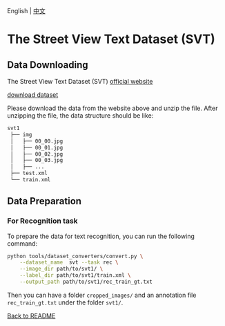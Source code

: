 English | [中文](../../cn/datasets/svt_CN.md)

# The Street View Text Dataset (SVT)

## Data Downloading
The Street View Text Dataset (SVT) [official website](http://www.iapr-tc11.org/mediawiki/index.php/The_Street_View_Text_Dataset)

[download dataset](http://www.iapr-tc11.org/mediawiki/index.php/The_Street_View_Text_Dataset)

Please download the data from the website above and unzip the file.
After unzipping the file, the data structure should be like:

```txt
svt1
 ├── img
 │   ├── 00_00.jpg
 │   ├── 00_01.jpg
 │   ├── 00_02.jpg
 │   ├── 00_03.jpg
 │   ├── ...
 ├── test.xml
 └── train.xml
```

## Data Preparation

### For Recognition task

To prepare the data for text recognition, you can run the following command:

```bash
python tools/dataset_converters/convert.py \
    --dataset_name  svt --task rec \
    --image_dir path/to/svt1/ \
    --label_dir path/to/svt1/train.xml \
    --output_path path/to/svt1/rec_train_gt.txt
```

Then you can have a folder `cropped_images/` and an annotation file `rec_train_gt.txt` under the folder `svt1/`.

[Back to README](../../../tools/dataset_converters/README.md)
